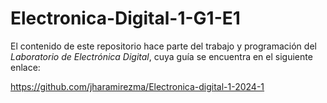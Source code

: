# Electronica-Digital-1-G1-E1

El contenido de este repositorio hace parte del trabajo y programación del *Laboratorio de Electrónica Digital*, cuya guía se encuentra en el siguiente enlace:

https://github.com/jharamirezma/Electronica-digital-1-2024-1
